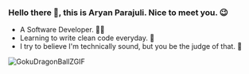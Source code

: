 ### Hello there 👋, this is Aryan Parajuli. Nice to meet you. 😉
- A Software Developer. 👨‍💻
- Learning to write clean code everyday. 🧢
- I try to believe I'm technically sound, but you be the judge of that. 🤭

![GokuDragonBallZGIF](https://github.com/user-attachments/assets/2fca80db-23fc-4f3a-b7c3-5723ca0e3192)
<!--
**parajuliaryan/parajuliaryan** is a ✨ _special_ ✨ repository because its `README.md` (this file) appears on your GitHub profile.

Here are some ideas to get you started:

- 🔭 I’m currently working on ...
- 🌱 I’m currently learning ...
- 👯 I’m looking to collaborate on ...
- 🤔 I’m looking for help with ...
- 💬 Ask me about ...
- 📫 How to reach me: ...
- 😄 Pronouns: ...
- ⚡ Fun fact: ...
-->

